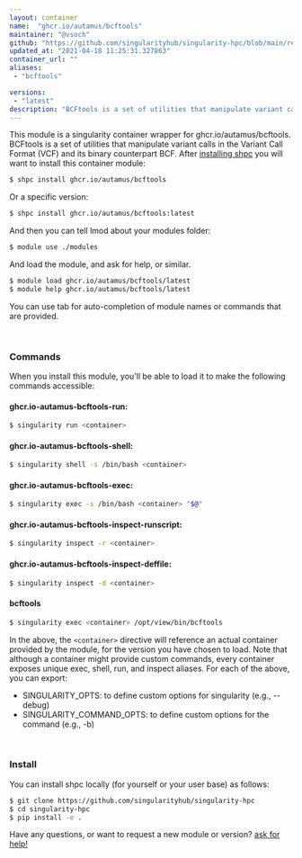 ```yaml
---
layout: container
name:  "ghcr.io/autamus/bcftools"
maintainer: "@vsoch"
github: "https://github.com/singularityhub/singularity-hpc/blob/main/registry/ghcr.io/autamus/bcftools/container.yaml"
updated_at: "2021-04-18 11:25:31.327863"
container_url: ""
aliases:
 - "bcftools"

versions:
 - "latest"
description: "BCFtools is a set of utilities that manipulate variant calls in the Variant Call Format (VCF) and its binary counterpart BCF."
---
```


This module is a singularity container wrapper for ghcr.io/autamus/bcftools.
BCFtools is a set of utilities that manipulate variant calls in the Variant Call Format (VCF) and its binary counterpart BCF.
After [installing shpc](#install) you will want to install this container module:

```bash
$ shpc install ghcr.io/autamus/bcftools
```

Or a specific version:

```bash
$ shpc install ghcr.io/autamus/bcftools:latest
```

And then you can tell lmod about your modules folder:

```bash
$ module use ./modules
```

And load the module, and ask for help, or similar.

```bash
$ module load ghcr.io/autamus/bcftools/latest
$ module help ghcr.io/autamus/bcftools/latest
```

You can use tab for auto-completion of module names or commands that are provided.

<br>

### Commands

When you install this module, you'll be able to load it to make the following commands accessible:

#### ghcr.io-autamus-bcftools-run:

```bash
$ singularity run <container>
```

#### ghcr.io-autamus-bcftools-shell:

```bash
$ singularity shell -s /bin/bash <container>
```

#### ghcr.io-autamus-bcftools-exec:

```bash
$ singularity exec -s /bin/bash <container> "$@"
```

#### ghcr.io-autamus-bcftools-inspect-runscript:

```bash
$ singularity inspect -r <container>
```

#### ghcr.io-autamus-bcftools-inspect-deffile:

```bash
$ singularity inspect -d <container>
```


#### bcftools
       
```bash
$ singularity exec <container> /opt/view/bin/bcftools
```



In the above, the `<container>` directive will reference an actual container provided
by the module, for the version you have chosen to load. Note that although a container
might provide custom commands, every container exposes unique exec, shell, run, and
inspect aliases. For each of the above, you can export:

 - SINGULARITY_OPTS: to define custom options for singularity (e.g., --debug)
 - SINGULARITY_COMMAND_OPTS: to define custom options for the command (e.g., -b)

<br>
  
### Install

You can install shpc locally (for yourself or your user base) as follows:

```bash
$ git clone https://github.com/singularityhub/singularity-hpc
$ cd singularity-hpc
$ pip install -e .
```

Have any questions, or want to request a new module or version? [ask for help!](https://github.com/singularityhub/singularity-hpc/issues)